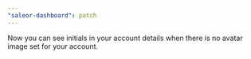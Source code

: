 ```yaml
---
"saleor-dashboard": patch
---
```


Now you can see initials in your account details when there is no avatar image set for your account. 
